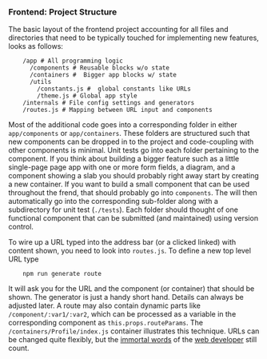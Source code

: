 
### Frontend: Project Structure

The basic layout of the frontend project accounting
for all files and directories that need to be typically
touched for implementing new features, looks as follows:

        /app # All programming logic
          /components # Reusable blocks w/o state
          /containers #  Bigger app blocks w/ state
          /utils
            /constants.js #  global constants like URLs
            /theme.js # Global app style
        /internals # File config settings and generators
        /routes.js # Mapping between URL input and components

Most of the additional code goes into a corresponding folder in either `app/components` or `app/containers`. These folders are structured such that new components can be dropped in to the project and code-coupling with other components is minimal. Unit tests go into each folder pertaining to the component. If you think about building a bigger feature such as a little single-page page app with one or more form fields, a diagram, and a component showing a slab you should probably right away start by creating a new container. If you want to build a small component that can be used throughout the frend, that should probably go into `components`. The will then automatically go into the corresponding sub-folder along with a subdirectory for unit test (`./tests`). Each folder should thought of one functional component that can be submitted (and maintained) using version control.

To wire up a URL typed into the address bar (or a clicked linked) with content shown, you need to look into `routes.js`. To define a new top level URL type

        npm run generate route

It will ask you for the URL and the component (or container) that should be shown. The generator is just a handy short hand. Details can always be adjusted later.  A route may also contain dynamic parts like `/component/:var1/:var2`, which can be processed as a variable in the corresponding component as `this.props.routeParams`. The `/containers/Profile/index.js` container illustrates this technique. URLs can be changed quite flexibly, but the [immortal words](https://www.w3.org/Provider/Style/URI) of the [web developer](https://twitter.com/vasusrini/status/516649874205716481) still count. 

